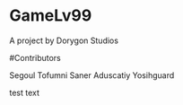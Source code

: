 # GameLv99

A project by Dorygon Studios

#Contributors 

Segoul
Tofumni
Saner
Aduscatiy
Yosihguard

test text
